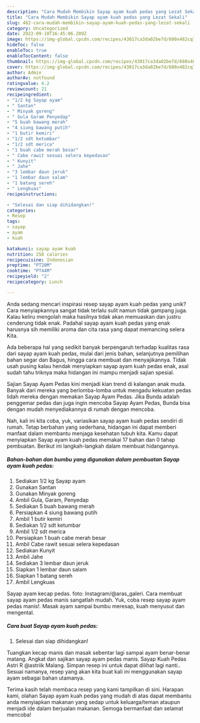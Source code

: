 ```yaml
---
description: "Cara Mudah Membikin Sayap ayam kuah pedas yang Lezat Sekali"
title: "Cara Mudah Membikin Sayap ayam kuah pedas yang Lezat Sekali"
slug: 462-cara-mudah-membikin-sayap-ayam-kuah-pedas-yang-lezat-sekali
category: Uncategorized
date: 2022-09-10T16:45:06.209Z
image: https://img-global.cpcdn.com/recipes/43017ca3da02be7d/680x482cq70/sayap-ayam-kuah-pedas-foto-resep-utama.jpg
hideToc: false
enableToc: true
enableTocContent: false
thumbnail: https://img-global.cpcdn.com/recipes/43017ca3da02be7d/680x482cq70/sayap-ayam-kuah-pedas-foto-resep-utama.jpg
cover: https://img-global.cpcdn.com/recipes/43017ca3da02be7d/680x482cq70/sayap-ayam-kuah-pedas-foto-resep-utama.jpg
author: Admin
authorAv: notfound
ratingvalue: 4.2
reviewcount: 21
recipeingredient:
- "1/2 kg Sayap ayam"
- " Santan"
- " Minyak goreng"
- " Gula Garam Penyedap"
- "5 buah bawang merah"
- "4 siung bawang putih"
- "1 butir kemiri"
- "1/2 sdt ketumbar"
- "1/2 sdt merica"
- "1 buah cabe merah besar"
- " Cabe rawit sesuai selera kepedasan"
- " Kunyit"
- " Jahe"
- "3 lembar daun jeruk"
- "1 lembar daun salam"
- "1 batang sereh"
- " Lengkuas"
recipeinstructions:

- "Selesai dan siap dihidangkan!"
categories:
- Resep
tags:
- sayap
- ayam
- kuah

katakunci: sayap ayam kuah 
nutrition: 258 calories
recipecuisine: Indonesian
preptime: "PT20M"
cooktime: "PT44M"
recipeyield: "2"
recipecategory: Lunch

---
```





Anda sedang mencari inspirasi resep sayap ayam kuah pedas yang unik? Cara menyiapkannya sangat tidak terlalu sulit namun tidak gampang juga. Kalau keliru mengolah maka hasilnya tidak akan memuaskan dan justru cenderung tidak enak. Padahal sayap ayam kuah pedas yang enak harusnya sih memiliki aroma dan cita rasa yang dapat memancing selera Kita.





Ada beberapa hal yang sedikit banyak berpengaruh terhadap kualitas rasa dari sayap ayam kuah pedas, mulai dari jenis bahan, selanjutnya pemilihan bahan segar dan Bagus, hingga cara membuat dan menyajikannya. Tidak usah pusing kalau hendak menyiapkan sayap ayam kuah pedas enak,      asal sudah tahu triknya maka hidangan ini mampu menjadi sajian spesial.














Sajian Sayap Ayam Pedas kini menjadi kian trend di kalangan anak muda. Banyak dari mereka yang berlomba-lomba untuk mengadu kekuatan pedas lidah mereka dengan memakan Sayap Ayam Pedas. Jika Bunda adalah penggemar pedas dan juga ingin mencoba Sayap Ayam Pedas, Bunda bisa dengan mudah menyediakannya di rumah dengan mencoba.






Nah, kali ini kita coba, yuk, variasikan sayap ayam kuah pedas sendiri di rumah. Tetap berbahan yang sederhana, hidangan ini dapat memberi manfaat dalam membantu menjaga kesehatan tubuh kita. Kamu dapat menyiapkan Sayap ayam kuah pedas memakai 17 bahan dan 0 tahap pembuatan. Berikut ini langkah-langkah dalam membuat hidangannya.

<!--inarticleads1-->

##### Bahan-bahan dan bumbu yang digunakan dalam pembuatan Sayap ayam kuah pedas:

1. Sediakan 1/2 kg Sayap ayam
1. Gunakan  Santan
1. Gunakan  Minyak goreng
1. Ambil  Gula, Garam, Penyedap
1. Sediakan 5 buah bawang merah
1. Persiapkan 4 siung bawang putih
1. Ambil 1 butir kemiri
1. Sediakan 1/2 sdt ketumbar
1. Ambil 1/2 sdt merica
1. Persiapkan 1 buah cabe merah besar
1. Ambil  Cabe rawit sesuai selera kepedasan
1. Sediakan  Kunyit
1. Ambil  Jahe
1. Sediakan 3 lembar daun jeruk
1. Siapkan 1 lembar daun salam
1. Siapkan 1 batang sereh
1. Ambil  Lengkuas


Sayap ayam kecap pedas. foto: Instagram/@aras_galeri. Cara membuat sayap ayam pedas manis sangatlah mudah. Yuk, coba resep sayap ayam pedas manis!. Masak ayam sampai bumbu meresap, kuah menyusut dan mengental. 

<!--inarticleads2-->

##### Cara buat Sayap ayam kuah pedas:


1. Selesai dan siap dihidangkan!

Tuangkan kecap manis dan masak sebentar lagi sampai ayam benar-benar matang. Angkat dan sajikan sayap ayam pedas manis. Sayap Kuah Pedas Astri R @astriik Malang. Simpan resep ini untuk dapat dilihat lagi nanti.. Sesuai namanya, resep yang akan kita buat kali ini menggunakan sayap ayam sebagai bahan utamanya. 

Terima kasih telah membaca resep yang kami tampilkan di sini. Harapan kami, olahan Sayap ayam kuah pedas yang mudah di atas dapat membantu anda menyiapkan makanan yang sedap untuk keluarga/teman ataupun menjadi ide dalam berjualan makanan. Semoga bermanfaat dan selamat mencoba!
